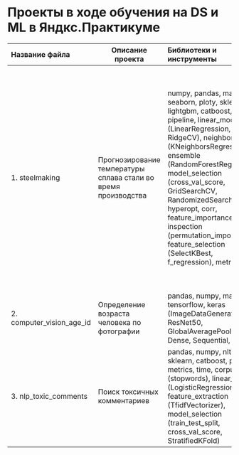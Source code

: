 ﻿# Проекты в ходе обучения на DS и ML в Яндкс.Практикуме
 
| Название файла | Описание проекта | Библиотеки и инструменты | Ключевые слова |
| :--- | --- | :--- | --- |
| 1. steelmaking | Прогнозирование температуры сплава стали во время производства | numpy, pandas, matplotlib, seaborn, ploty, sklearn, lightgbm, catboost, keras, pipeline, linear_model (LinearRegression, RidgeCV), neighbors (KNeighborsRegressor), ensemble (RandomForestRegresson), model_selection (cross_val_score, GridSearchCV, RandomizedSearchCV), hyperopt, corr, feature_importances, inspection (permutation_importance), feature_selection (SelectKBest,  f_regression), metrics | регрессия, анализ и визуализация данных, обработка данных (пропуски, выбросы), проверка на мультиколлениарность (коэф. корреляции Пирсона, VIF анализ, F-regression), кросс-валидация, подбор гиперпараметров, анализ значимых признаков, упаковка в пайплайн, линейная регрессии, K-ближайших соседей, случайный лес, градиентный бустинг, нейронные сети (полносвязная сеть (maltylayer perceptron), сверточная сеть (convolution multylayer network), сеть с архитектурой LeNet) |
| 2. computer_vision_age_id | Определение возраста человека по фотографии | pandas, numpy, matplotlib, tensorflow, keras (ImageDataGenerator, ResNet50, GlobalAveragePooling2D, Dense, Sequential, Adam) | компьютерное зрение, обработка изображений, нейронные сети, computer vision, NN |
| 3. nlp_toxic_comments | Поиск токсичных комментариев | pandas, numpy, nltk, sklearn, catboost, pipeline, metrics, time, corpus (stopwords), linear_model (LogisticRegression), feature_extraction (TfidfVectorizer), model_selection (train_test_split, cross_val_score, StratifiedKFold) | NLP, обработка естественного языка, балансировка классов, токенизация, отсечение стоп-слов, векторизация, эмбеддинг, кросс-валидация, упаковка в пайплайн, линейная регрессии, градиентный бустинг | 